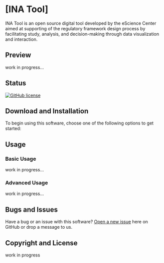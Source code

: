 # [INA Tool]

INA Tool is an open source digital tool developed by the eScience Center aimed at supporting of the regulatory framework design process by facilitating study, analysis, and decision-making through data visualization and interaction.

## Preview

work in progress...

## Status

[![GitHub license](https://img.shields.io/badge/license-MIT-blue.svg)](https://raw.githubusercontent.com/StartBootstrap/startbootstrap-sb-admin/master/LICENSE)

## Download and Installation

To begin using this software, choose one of the following options to get started:


## Usage

### Basic Usage

work in progress...


### Advanced Usage

work in progress...

## Bugs and Issues

Have a bug or an issue with this software? [Open a new issue](https://github.com/ESI-FAR/INA-tool/issues) here on GitHub or drop a message to us.


## Copyright and License

work in progress